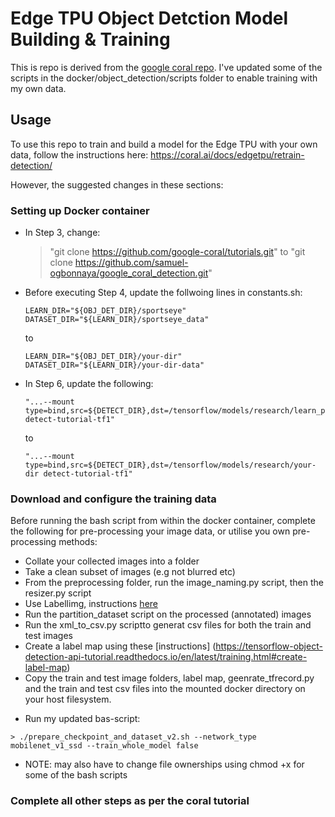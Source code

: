 # Edge TPU Object Detction Model Building & Training

This is repo is derived from the [google coral repo](https://github.com/google-coral/tutorials). 
I've updated some of the scripts in the docker/object_detection/scripts folder to enable training with my own data.

## Usage

To use this repo to train and build a model for the Edge TPU with your own data, follow the instructions here:
https://coral.ai/docs/edgetpu/retrain-detection/

However, the suggested changes in these sections:
### Setting up Docker container

+ In Step 3, change:
   > "git clone https://github.com/google-coral/tutorials.git" 
   > to
   > "git clone https://github.com/samuel-ogbonnaya/google_coral_detection.git"

+  Before executing Step 4, update the follwoing lines in constants.sh: 
   ```
   LEARN_DIR="${OBJ_DET_DIR}/sportseye"
   DATASET_DIR="${LEARN_DIR}/sportseye_data" 
   ```
   to
   ```
   LEARN_DIR="${OBJ_DET_DIR}/your-dir"
   DATASET_DIR="${LEARN_DIR}/your-dir-data"
   ```
+  In Step 6, update the following:
   ```
   "...--mount type=bind,src=${DETECT_DIR},dst=/tensorflow/models/research/learn_pet detect-tutorial-tf1"
   ```
   to 
   ```
   "...--mount type=bind,src=${DETECT_DIR},dst=/tensorflow/models/research/your-dir detect-tutorial-tf1"
   ```
### Download and configure the training data
Before running the bash script from within the docker container, complete the following for pre-processing your image data, or utilise you own pre-processing methods:
- Collate your collected images into a folder
- Take a clean subset of images (e.g not blurred etc)
- From the preprocessing folder, run the image_naming.py script, then the resizer.py script
- Use Labellimg, instructions [here](https://tensorflow-object-detection-api-tutorial.readthedocs.io/en/latest/training.html#annotate-the-dataset)
- Run the partition_dataset script on the processed (annotated) images 
- Run the xml_to_csv.py scriptto generat csv files for both the train and test images
- Create a label map using these [instructions] (https://tensorflow-object-detection-api-tutorial.readthedocs.io/en/latest/training.html#create-label-map)
- Copy the train and test image folders, label map, geenrate_tfrecord.py and the train and test csv files into the mounted docker directory on your host   filesystem.
+ Run my updated bas-script:
```
> ./prepare_checkpoint_and_dataset_v2.sh --network_type mobilenet_v1_ssd --train_whole_model false
```

+ NOTE: may also have to change file ownerships using chmod +x for some of the bash scripts

### Complete all other steps as per the coral tutorial
